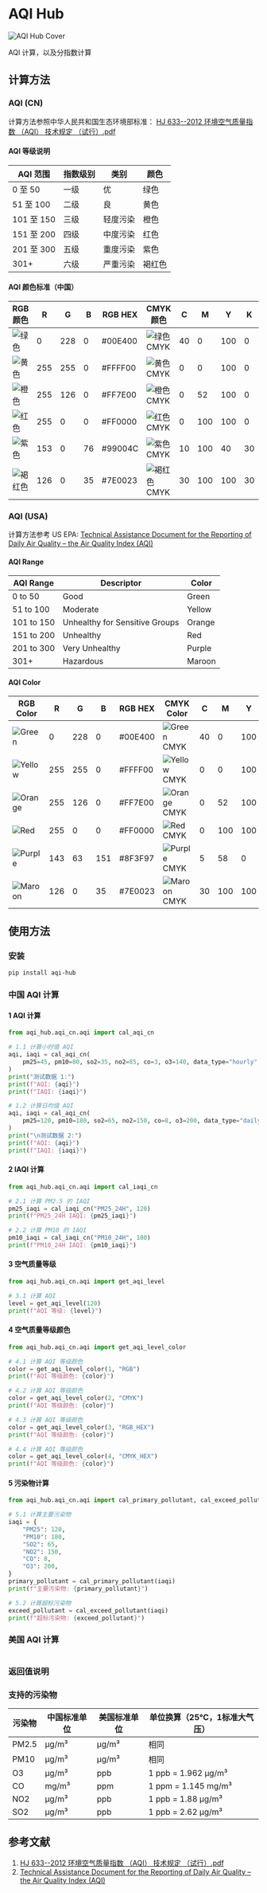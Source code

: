 # AQI Hub

![AQI Hub Cover](docs/cover.jpeg)

AQI 计算，以及分指数计算  

## 计算方法

### AQI (CN)

计算方法参照中华人民共和国生态环境部标准： [HJ 633--2012 环境空气质量指数 （AQI） 技术规定 （试行）.pdf](https://www.mee.gov.cn/ywgz/fgbz/bz/bzwb/jcffbz/201203/W020120410332725219541.pdf)

#### AQI 等级说明

| AQI 范围   | 指数级别 | 类别     | 颜色   |
| ---------- | -------- | -------- | ------ |
| 0 至 50    | 一级     | 优       | 绿色   |
| 51 至 100  | 二级     | 良       | 黄色   |
| 101 至 150 | 三级     | 轻度污染 | 橙色   |
| 151 至 200 | 四级     | 中度污染 | 红色   |
| 201 至 300 | 五级     | 重度污染 | 紫色   |
| 301+       | 六级     | 严重污染 | 褐红色 |

#### AQI 颜色标准（中国）

| RGB 颜色                                                          | R   | G   | B   | RGB HEX | CMYK 颜色                                                                   | C   | M   | Y   | K   | CMYK HEX |
| ----------------------------------------------------------------- | --- | --- | --- | ------- | --------------------------------------------------------------------------- | --- | --- | --- | --- | -------- |
| ![绿色](https://img.shields.io/badge/绿色-0_228_0-%2300E400)      | 0   | 228 | 0   | #00E400 | ![绿色 CMYK](https://img.shields.io/badge/绿色-40_0_100_0-%2399FF00)        | 40  | 0   | 100 | 0   | #99FF00  |
| ![黄色](https://img.shields.io/badge/黄色-255_255_0-%23FFFF00)    | 255 | 255 | 0   | #FFFF00 | ![黄色 CMYK](https://img.shields.io/badge/黄色-0_0_100_0-%23FFFF00)         | 0   | 0   | 100 | 0   | #FFFF00  |
| ![橙色](https://img.shields.io/badge/橙色-255_126_0-%23FF7E00)    | 255 | 126 | 0   | #FF7E00 | ![橙色 CMYK](https://img.shields.io/badge/橙色-0_52_100_0-%23FF7A00)        | 0   | 52  | 100 | 0   | #FF7A00  |
| ![红色](https://img.shields.io/badge/红色-255_0_0-%23FF0000)      | 255 | 0   | 0   | #FF0000 | ![红色 CMYK](https://img.shields.io/badge/红色-0_100_100_0-%23FF0000)       | 0   | 100 | 100 | 0   | #FF0000  |
| ![紫色](https://img.shields.io/badge/紫色-153_0_76-%2399004C)     | 153 | 0   | 76  | #99004C | ![紫色 CMYK](https://img.shields.io/badge/紫色-10_100_40_30-%23A0006B)      | 10  | 100 | 40  | 30  | #A0006B  |
| ![褐红色](https://img.shields.io/badge/褐红色-126_0_35-%237E0023) | 126 | 0   | 35  | #7E0023 | ![褐红色 CMYK](https://img.shields.io/badge/褐红色-30_100_100_30-%237C0000) | 30  | 100 | 100 | 30  | #7C0000  |

### AQI (USA)

计算方法参考 US EPA: [Technical Assistance Document for the Reporting of Daily Air Quality – the Air Quality Index (AQI)](https://document.airnow.gov/technical-assistance-document-for-the-reporting-of-daily-air-quailty.pdf)

#### AQI Range

| AQI Range  | Descriptor                     | Color  |
| ---------- | ------------------------------ | ------ |
| 0 to 50    | Good                           | Green  |
| 51 to 100  | Moderate                       | Yellow |
| 101 to 150 | Unhealthy for Sensitive Groups | Orange |
| 151 to 200 | Unhealthy                      | Red    |
| 201 to 300 | Very Unhealthy                 | Purple |
| 301+       | Hazardous                      | Maroon |

#### AQI Color

| RGB Color                                                           | R   | G   | B   | RGB HEX | CMYK Color                                                                  | C   | M   | Y   | K   | CMYK HEX |
| ------------------------------------------------------------------- | --- | --- | --- | ------- | --------------------------------------------------------------------------- | --- | --- | --- | --- | -------- |
| ![Green](https://img.shields.io/badge/Green-0_228_0-%2300E400)      | 0   | 228 | 0   | #00E400 | ![Green CMYK](https://img.shields.io/badge/Green-40_0_100_0-%2399FF00)      | 40  | 0   | 100 | 0   | #99FF00  |
| ![Yellow](https://img.shields.io/badge/Yellow-255_255_0-%23FFFF00)  | 255 | 255 | 0   | #FFFF00 | ![Yellow CMYK](https://img.shields.io/badge/Yellow-0_0_100_0-%23FFFF00)     | 0   | 0   | 100 | 0   | #FFFF00  |
| ![Orange](https://img.shields.io/badge/Orange-255_126_0-%23FF7E00)  | 255 | 126 | 0   | #FF7E00 | ![Orange CMYK](https://img.shields.io/badge/Orange-0_52_100_0-%23FF7A00)    | 0   | 52  | 100 | 0   | #FF7A00  |
| ![Red](https://img.shields.io/badge/Red-255_0_0-%23FF0000)          | 255 | 0   | 0   | #FF0000 | ![Red CMYK](https://img.shields.io/badge/Red-0_100_100_0-%23FF0000)         | 0   | 100 | 100 | 0   | #FF0000  |
| ![Purple](https://img.shields.io/badge/Purple-143_63_151-%238F3F97) | 143 | 63  | 151 | #8F3F97 | ![Purple CMYK](https://img.shields.io/badge/Purple-5_58_0_41-%238F3F96)     | 5   | 58  | 0   | 41  | #8F3F96  |
| ![Maroon](https://img.shields.io/badge/Maroon-126_0_35-%237E0023)   | 126 | 0   | 35  | #7E0023 | ![Maroon CMYK](https://img.shields.io/badge/Maroon-30_100_100_30-%237D0000) | 30  | 100 | 100 | 30  | #7D0000  |

## 使用方法

### 安装

```bash
pip install aqi-hub
```

### 中国 AQI 计算

#### 1 AQI 计算

```python
from aqi_hub.aqi_cn.aqi import cal_aqi_cn

# 1.1 计算小时值 AQI
aqi, iaqi = cal_aqi_cn(
    pm25=45, pm10=80, so2=35, no2=85, co=3, o3=140, data_type="hourly"
)
print("测试数据 1:")
print(f"AQI: {aqi}")
print(f"IAQI: {iaqi}")

# 1.2 计算日均值 AQI
aqi, iaqi = cal_aqi_cn(
    pm25=120, pm10=180, so2=65, no2=150, co=8, o3=200, data_type="daily"
)
print("\n测试数据 2:")
print(f"AQI: {aqi}")
print(f"IAQI: {iaqi}")

```

#### 2 IAQI 计算

```python
from aqi_hub.aqi_cn.aqi import cal_iaqi_cn

# 2.1 计算 PM2.5 的 IAQI
pm25_iaqi = cal_iaqi_cn("PM25_24H", 120)
print(f"PM25_24H IAQI: {pm25_iaqi}")

# 2.2 计算 PM10 的 IAQI
pm10_iaqi = cal_iaqi_cn("PM10_24H", 180)
print(f"PM10_24H IAQI: {pm10_iaqi}")

```

#### 3 空气质量等级

```python
from aqi_hub.aqi_cn.aqi import get_aqi_level

# 3.1 计算 AQI
level = get_aqi_level(120)
print(f"AQI 等级: {level}")

```

#### 4 空气质量等级颜色

```python
from aqi_hub.aqi_cn.aqi import get_aqi_level_color

# 4.1 计算 AQI 等级颜色
color = get_aqi_level_color(1, "RGB")
print(f"AQI 等级颜色: {color}")

# 4.2 计算 AQI 等级颜色
color = get_aqi_level_color(2, "CMYK")
print(f"AQI 等级颜色: {color}")

# 4.3 计算 AQI 等级颜色
color = get_aqi_level_color(3, "RGB_HEX")
print(f"AQI 等级颜色: {color}")

# 4.4 计算 AQI 等级颜色
color = get_aqi_level_color(4, "CMYK_HEX")
print(f"AQI 等级颜色: {color}")

```

#### 5 污染物计算

```python
from aqi_hub.aqi_cn.aqi import cal_primary_pollutant, cal_exceed_pollutant

# 5.1 计算主要污染物
iaqi = {
    "PM25": 120,
    "PM10": 180,
    "SO2": 65,
    "NO2": 150,
    "CO": 8,
    "O3": 200,
}
primary_pollutant = cal_primary_pollutant(iaqi)
print(f"主要污染物: {primary_pollutant}")

# 5.2 计算超标污染物
exceed_pollutant = cal_exceed_pollutant(iaqi)
print(f"超标污染物: {exceed_pollutant}")

```

### 美国 AQI 计算

```python

```

### 返回值说明

### 支持的污染物

| 污染物 | 中国标准单位 | 美国标准单位 | 单位换算（25℃，1标准大气压） |
|--------|--------------|--------------|------------------------------|
| PM2.5  | μg/m³       | μg/m³       | 相同                         |
| PM10   | μg/m³       | μg/m³       | 相同                         |
| O3     | μg/m³       | ppb         | 1 ppb = 1.962 μg/m³         |
| CO     | mg/m³       | ppm         | 1 ppm = 1.145 mg/m³         |
| NO2    | μg/m³       | ppb         | 1 ppb = 1.88 μg/m³          |
| SO2    | μg/m³       | ppb         | 1 ppb = 2.62 μg/m³          |

## 参考文献

1. [HJ 633--2012 环境空气质量指数 （AQI） 技术规定 （试行）.pdf](https://www.mee.gov.cn/ywgz/fgbz/bz/bzwb/jcffbz/201203/W020120410332725219541.pdf)
2. [Technical Assistance Document for the Reporting of Daily Air Quality – the Air Quality Index (AQI)](https://document.airnow.gov/technical-assistance-document-for-the-reporting-of-daily-air-quailty.pdf)

